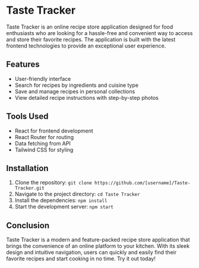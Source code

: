 # Taste Tracker

Taste Tracker is an online recipe store application designed for food enthusiasts who are looking for a hassle-free and convenient way to access and store their favorite recipes. The application is built with the latest frontend technologies to provide an exceptional user experience.

## Features

- User-friendly interface
- Search for recipes by ingredients and cuisine type
- Save and manage recipes in personal collections
- View detailed recipe instructions with step-by-step photos

## Tools Used

- React for frontend development
- React Router for routing
- Data fetching from API
- Tailwind CSS for styling

## Installation

1. Clone the repository: `git clone https://github.com/[username]/Taste-Tracker.git`
2. Navigate to the project directory: `cd Taste Tracker`
3. Install the dependencies: `npm install`
4. Start the development server: `npm start`

## Conclusion

Taste Tracker is a modern and feature-packed recipe store application that brings the convenience of an online platform to your kitchen. With its sleek design and intuitive navigation, users can quickly and easily find their favorite recipes and start cooking in no time. Try it out today!
